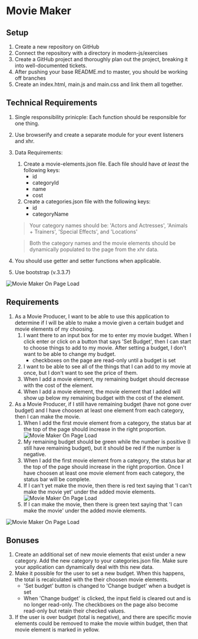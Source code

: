 # Movie Maker

## Setup
1. Create a new repository on GitHub
1. Connect the repository with a directory in modern-js/exercises
1. Create a GitHub project and thoroughly plan out the project, breaking it into well-documented tickets.
1. After pushing your base README.md to master, you should be working off branches
1. Create an index.html, main.js and main.css and link them all together.

## Technical Requirements
1. Single responsibility prinicple: Each function should be responsible for one thing.
1. Use browserify and create a separate module for your event listeners and xhr.
1. Data Requirements:
    1. Create a movie-elements.json file. Each file should have _at least_ the following keys:
        - id
        - categoryId
        - name
        - cost
    1. Create a categories.json file with the following keys:
        - id
        - categoryName
    > Your category names should be: 'Actors and Actresses', 'Animals + Trainers', 'Special Effects', and 'Locations'

    > Both the category names and the movie elements should be dynamically populated to the page from the xhr data.
  1. You should use getter and setter functions when applicable.
1. Use bootstrap (v.3.3.7)

![Movie Maker On Page Load](./images/movie-maker-on-page-load.png)

## Requirements
1. As a Movie Producer, I want to be able to use this application to determine if I will be able to make a movie given a certain budget and movie elements of my choosing.
    1. I want there to an input box for me to enter my movie budget. When I click enter or click on a button that says 'Set Budget', then I can start to choose things to add to my movie. After setting a budget, I don't want to be able to change my budget.
        - checkboxes on the page are read-only until a budget is set
    1. I want to be able to see all of the things that I can add to my movie at once, but I don't want to see the price of them.
    1. When I add a movie element, my remaining budget should decrease with the cost of the element.
    1. When I add a movie element, the movie element that I added will show up below my remaining budget with the cost of the element.
1. As a Movie Producer, if I still have remaining budget (have not gone over budget) and I have choosen at least one element from each category, then I can make the movie.
    1. When I add the first movie element from a category, the status bar at the top of the page should increase in the right proportion.
    ![Movie Maker On Page Load](./images/movie-maker-with-selections.png)
    1. My remaining budget should be green while the number is positive (I still have remaining budget), but it should be red if the number is negative.
    1. When I add the first movie element from a category, the status bar at the top of the page should increase in the right proportion. Once I have choosen at least one movie element from each category, the status bar will be complete.
    1. If I can't yet make the movie, then there is red text saying that 'I can't make the movie yet' under the added movie elements.
    ![Movie Maker On Page Load](./images/movie-maker-over-budget.png)
    1. If I can make the movie, then there is green text saying that 'I can make the movie' under the added movie elements.

![Movie Maker On Page Load](./images/movie-maker-complete.png)


## Bonuses
1. Create an additional set of new movie elements that exist under a new category. Add the new category to your categories.json file. Make sure your application can dynamically deal with this new data.
1. Make it possible for the user to set a new budget. When this happens, the total is recalculated with the their choosen movie elements.
    - 'Set budget' button is changed to 'Change budget' when a budget is set
    - When 'Change budget' is clicked, the input field is cleared out and is no longer read-only. The checkboxes on the page also become read-only but retain their checked values.
1. If the user is over budget (total is negative), and there are specific movie elements could be removed to make the movie within budget, then that movie element is marked in yellow.
